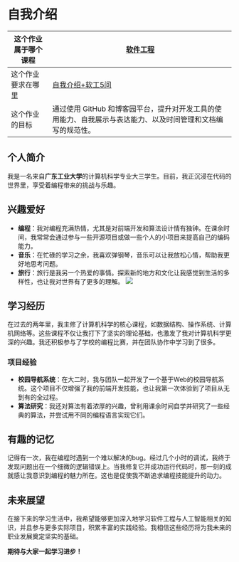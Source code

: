 # 自我介绍
| 这个作业属于哪个课程 | [软件工程](https://edu.cnblogs.com/campus/gdgy/CSGrade22-34) |
| ----------------- |--------------- |
| 这个作业要求在哪里| [自我介绍+软工5问](https://edu.cnblogs.com/campus/gdgy/csGrade22-34/homework/13228#%E5%A4%A7%E5%AE%B6%E5%A5%BD%E5%BE%88%E9%AB%98%E5%85%B4%E5%9C%A8%E8%BF%99%E4%B8%AA%E6%9C%BA%E7%BC%98%E5%B7%A7%E5%90%88%E7%9A%84%E6%83%85%E5%86%B5%E4%B8%8B%E8%AE%A4%E8%AF%86%E5%A4%A7%E5%AE%B6) |
| 这个作业的目标 | 通过使用 GitHub 和博客园平台，提升对开发工具的使用能力、自我展示与表达能力、以及时间管理和文档编写的规范性。 |

## 个人简介
我是一名来自**广东工业大学**的计算机科学专业大三学生。目前，我正沉浸在代码的世界里，享受着编程带来的挑战与乐趣。

## 兴趣爱好
- **编程**：我对编程充满热情，尤其是对前端开发和算法设计情有独钟。在课余时间，我常常会通过参与一些开源项目或做一些个人的小项目来提高自己的编码能力。
- **音乐**：在忙碌的学习之余，我喜欢弹钢琴，音乐可以让我放松心情，帮助我更好地思考问题。
- **旅行**：旅行是我另一个热爱的事情。探索新的地方和文化让我感觉到生活的多样性，也让我对世界有了更多的理解。
![](https://img2024.cnblogs.com/blog/3509644/202408/3509644-20240828230711924-1716351149.png)




## 学习经历
在过去的两年里，我主修了计算机科学的核心课程，如数据结构、操作系统、计算机网络等。这些课程不仅让我打下了坚实的理论基础，也激发了我对计算机科学更深的兴趣。我还积极参与了学校的编程比赛，并在团队协作中学习到了很多。

### 项目经验
- **校园导航系统**：在大二时，我与团队一起开发了一个基于Web的校园导航系统。这个项目不仅增强了我的前端开发技能，也让我第一次体验到了项目从无到有的全过程。
- **算法研究**：我还对算法有着浓厚的兴趣，曾利用课余时间自学并研究了一些经典的算法，并尝试用不同的编程语言实现它们。

## 有趣的记忆
记得有一次，我在编程时遇到一个难以解决的bug。经过几个小时的调试，我终于发现问题出在一个细微的逻辑错误上。当我修复它并成功运行代码时，那一刻的成就感让我意识到编程的魅力所在。这也是促使我不断追求编程技能提升的动力。

## 未来展望
在接下来的学习生活中，我希望能够更加深入地学习软件工程与人工智能相关的知识，并且参与更多实际项目，积累丰富的实践经验。我相信这些经历将为我未来的职业发展奠定坚实的基础。

**期待与大家一起学习进步！**
